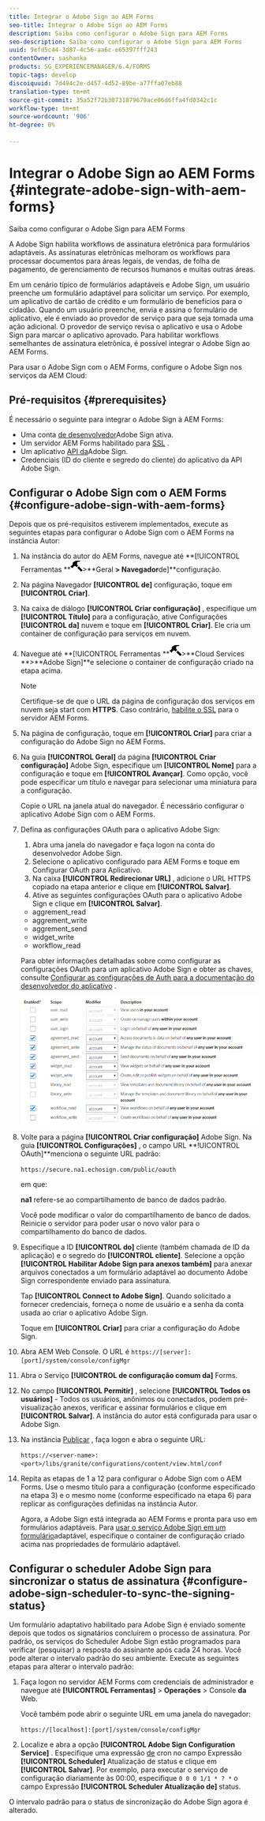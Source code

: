 ```yaml
---
title: Integrar o Adobe Sign ao AEM Forms
seo-title: Integrar o Adobe Sign ao AEM Forms
description: Saiba como configurar o Adobe Sign para AEM Forms
seo-description: Saiba como configurar o Adobe Sign para AEM Forms
uuid: 9efd5c44-3d87-4c56-aa6c-e65397fff243
contentOwner: sashanka
products: SG_EXPERIENCEMANAGER/6.4/FORMS
topic-tags: develop
discoiquuid: 7d494c2e-d457-4d52-89be-a77ffa07eb88
translation-type: tm+mt
source-git-commit: 35a52f72b30731879679ace06d6ffa4fd0342c1c
workflow-type: tm+mt
source-wordcount: '906'
ht-degree: 0%

---
```



# Integrar o Adobe Sign ao AEM Forms {#integrate-adobe-sign-with-aem-forms}

Saiba como configurar o Adobe Sign para AEM Forms

A Adobe Sign habilita workflows de assinatura eletrônica para formulários adaptáveis. As assinaturas eletrônicas melhoram os workflows para processar documentos para áreas legais, de vendas, de folha de pagamento, de gerenciamento de recursos humanos e muitas outras áreas.

Em um cenário típico de formulários adaptáveis e Adobe Sign, um usuário preenche um formulário adaptável para solicitar um serviço. Por exemplo, um aplicativo de cartão de crédito e um formulário de benefícios para o cidadão. Quando um usuário preenche, envia e assina o formulário de aplicativo, ele é enviado ao provedor de serviço para que seja tomada uma ação adicional. O provedor de serviço revisa o aplicativo e usa o Adobe Sign para marcar o aplicativo aprovado. Para habilitar workflows semelhantes de assinatura eletrônica, é possível integrar o Adobe Sign ao AEM Forms.

Para usar o Adobe Sign com o AEM Forms, configure o Adobe Sign nos serviços da AEM Cloud:

## Pré-requisitos {#prerequisites}

É necessário o seguinte para integrar o Adobe Sign à AEM Forms:

* Uma conta [de desenvolvedor](https://acrobat.adobe.com/us/en/why-adobe/developer-form.html)Adobe Sign ativa.
* Um servidor AEM Forms habilitado para [SSL](/help/sites-administering/ssl-by-default.md) .
* Um aplicativo [API da](https://www.adobe.io/apis/documentcloud/sign/docs.html#!adobedocs/adobe-sign/master/gstarted/create_app.md)Adobe Sign.
* Credenciais (ID do cliente e segredo do cliente) do aplicativo da API Adobe Sign.

## Configurar o Adobe Sign com o AEM Forms {#configure-adobe-sign-with-aem-forms}

Depois que os pré-requisitos estiverem implementados, execute as seguintes etapas para configurar o Adobe Sign com o AEM Forms na instância Autor:

1. Na instância do autor do AEM Forms, navegue até **[!UICONTROL Ferramentas **![martelo](assets/hammer.png)>**Geral **> Navegador**de]**configuração.
1. Na página Navegador **[!UICONTROL de]** configuração, toque em **[!UICONTROL Criar]**.
1. Na caixa de diálogo **[!UICONTROL Criar configuração]** , especifique um **[!UICONTROL Título]** para a configuração, ative Configurações **[!UICONTROL da]** nuvem e toque em **[!UICONTROL Criar]**. Ele cria um container de configuração para serviços em nuvem.
1. Navegue até **[!UICONTROL Ferramentas **![martelo](assets/hammer.png)>**Cloud Services **>**Adobe Sign]**e selecione o container de configuração criado na etapa acima.

   >[!NOTE]
   >
   >Certifique-se de que o URL da página de configuração dos serviços em nuvem seja start com **HTTPS**. Caso contrário, [habilite o SSL](/help/sites-administering/ssl-by-default.md) para o servidor AEM Forms.

1. Na página de configuração, toque em **[!UICONTROL Criar]** para criar a configuração do Adobe Sign no AEM Forms.
1. Na guia **[!UICONTROL Geral]** da página **[!UICONTROL Criar configuração]** Adobe Sign, especifique um **[!UICONTROL Nome]** para a configuração e toque em **[!UICONTROL Avançar]**. Como opção, você pode especificar um título e navegar para selecionar uma miniatura para a configuração.

   Copie o URL na janela atual do navegador. É necessário configurar o aplicativo Adobe Sign com o AEM Forms.

1. Defina as configurações OAuth para o aplicativo Adobe Sign:

   1. Abra uma janela do navegador e faça logon na conta do desenvolvedor Adobe Sign.
   1. Selecione o aplicativo configurado para AEM Forms e toque em Configurar OAuth para Aplicativo.
   1. Na caixa **[!UICONTROL Redirecionar URL]** , adicione o URL HTTPS copiado na etapa anterior e clique em **[!UICONTROL Salvar]**.
   1. Ative as seguintes configurações OAuth para o aplicativo Adobe Sign e clique em **[!UICONTROL Salvar]**.
   * aggrement_read
   * aggrement_write
   * aggrement_send
   * widget_write
   * workflow_read

   Para obter informações detalhadas sobre como configurar as configurações OAuth para um aplicativo Adobe Sign e obter as chaves, consulte [Configurar as configurações de Auth para a documentação do desenvolvedor do aplicativo](https://www.adobe.io/apis/documentcloud/sign/docs.html#!adobedocs/adobe-sign/master/gstarted/configure_oauth.md) .

   ![Configuração do OAuth](assets/oauth_config.png)

1. Volte para a página **[!UICONTROL Criar configuração]** Adobe Sign. Na guia **[!UICONTROL Configurações]** , o campo URL **!UICONTROL OAuth]**menciona o seguinte URL padrão:

   `https://secure.na1.echosign.com/public/oauth`

   em que:

   **na1** refere-se ao compartilhamento de banco de dados padrão.

   Você pode modificar o valor do compartilhamento de banco de dados. Reinicie o servidor para poder usar o novo valor para o compartilhamento do banco de dados.

1. Especifique a ID **[!UICONTROL do]** cliente (também chamada de ID da aplicação) e o segredo do **[!UICONTROL cliente]**. Selecione a opção **[!UICONTROL Habilitar Adobe Sign para anexos também]** para anexar arquivos conectados a um formulário adaptável ao documento Adobe Sign correspondente enviado para assinatura.

   Tap **[!UICONTROL Connect to Adobe Sign]**. Quando solicitado a fornecer credenciais, forneça o nome de usuário e a senha da conta usada ao criar o aplicativo Adobe Sign.

   Toque em **[!UICONTROL Criar]** para criar a configuração do Adobe Sign.

1. Abra AEM Web Console. O URL é `https://[server]:[port]/system/console/configMgr`
1. Abra o Serviço **[!UICONTROL de configuração comum da]** Forms.
1. No campo **[!UICONTROL Permitir]** , selecione **[!UICONTROL Todos os usuários]** - Todos os usuários, anônimos ou conectados, podem pré-visualização anexos, verificar e assinar formulários e clique em **[!UICONTROL Salvar]**. A instância do autor está configurada para usar o Adobe Sign.
1. Na instância [Publicar](/help/sites-deploying/deploy.md) , faça logon e abra o seguinte URL:

   `https://<server-name>:<port>/libs/granite/configurations/content/view.html/conf`

1. Repita as etapas de 1 a 12 para configurar o Adobe Sign com o AEM Forms. Use o mesmo título para a configuração (conforme especificado na etapa 3) e o mesmo nome (conforme especificado na etapa 6) para replicar as configurações definidas na instância Autor.

   Agora, a Adobe Sign está integrada ao AEM Forms e pronta para uso em formulários adaptáveis. Para [usar o serviço Adobe Sign em um formulário](/help/forms/using/working-with-adobe-sign.md#configure-adobe-sign-for-an-adaptive-form)adaptável, especifique o container de configuração criado acima nas propriedades de formulário adaptável.

## Configurar o scheduler Adobe Sign para sincronizar o status de assinatura {#configure-adobe-sign-scheduler-to-sync-the-signing-status}

Um formulário adaptativo habilitado para Adobe Sign é enviado somente depois que todos os signatários concluírem o processo de assinatura. Por padrão, os serviços do Scheduler Adobe Sign estão programados para verificar (pesquisar) a resposta do assinante após cada 24 horas. Você pode alterar o intervalo padrão do seu ambiente. Execute as seguintes etapas para alterar o intervalo padrão:

1. Faça logon no servidor AEM Forms com credenciais de administrador e navegue até **[!UICONTROL Ferramentas]** > **Operações** > Console **da** Web.

   Você também pode abrir o seguinte URL em uma janela do navegador:

   `https://[localhost]:[port]/system/console/configMgr`

1. Localize e abra a opção **[!UICONTROL Adobe Sign Configuration Service]** . Especifique uma expressão [de](https://en.wikipedia.org/wiki/Cron#CRON_expression) cron no campo Expressão **[!UICONTROL Scheduler]** Atualização de status e clique em **[!UICONTROL Salvar]**. Por exemplo, para executar o serviço de configuração diariamente às 00:00, especifique `0 0 0 1/1 * ? *` o campo Expressão **[!UICONTROL Scheduler Atualização de]** status.

O intervalo padrão para o status de sincronização do Adobe Sign agora é alterado.
